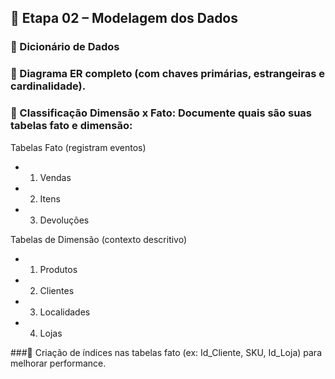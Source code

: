## 🧱 Etapa 02 – Modelagem dos Dados

### 📖 Dicionário de Dados

### 📌 Diagrama ER completo (com chaves primárias, estrangeiras e cardinalidade).




### 🧭 Classificação Dimensão x Fato: Documente quais são suas tabelas fato e dimensão:

Tabelas Fato (registram eventos)	
- 1. Vendas
- 2. Itens
- 3. Devoluções

Tabelas de 	Dimensão (contexto descritivo)
- 1. Produtos
- 2. Clientes
- 3. Localidades
- 4. Lojas
	



###🔐 Criação de índices nas tabelas fato (ex: Id_Cliente, SKU, Id_Loja) para melhorar performance.